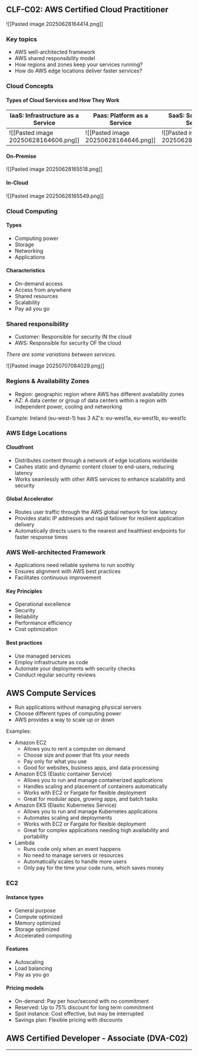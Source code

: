 ## CLF-C02: AWS Certified Cloud Practitioner

![[Pasted image 20250628164414.png]]

### Key topics

- AWS well-architected framework
- AWS shared responsibility model
- How regions and zones keep your services running?
- How do AWS edge locations deliver faster services?

### Cloud Concepts
#### Types of Cloud Services and How They Work

| IaaS: Infrastructure as a Service    | Paas: Platform as a Service          | SaaS: Software as a Service          |
| ------------------------------------ | ------------------------------------ | ------------------------------------ |
| ![[Pasted image 20250628164606.png]] | ![[Pasted image 20250628164646.png]] | ![[Pasted image 20250628164717.png]] |
#### On-Premise

![[Pasted image 20250628165518.png]]

#### In-Cloud
  
![[Pasted image 20250628165549.png]]

### Cloud Computing

#### Types
- Computing power
- Storage
- Networking
- Applications

#### Characteristics
- On-demand access
- Access from anywhere
- Shared resources
- Scalability
- Pay ad you go

### Shared responsibility

- Customer: Responsible for security IN the cloud
- AWS: Responsible for security OF the cloud

_There are some variations between services._

![[Pasted image 20250707084029.png]]


### Regions & Availability Zones

- Region: geographic region where AWS has different availability zones
- AZ: A data center or group of data centers within a region with independent power, cooling and networking

Example: Ireland (eu-west-1) has 3 AZ's: eu-west1a, eu-west1b, eu-west1c


### AWS Edge Locations

#### Cloudfront

- Distributes content through a network of edge locations worldwide
- Cashes static and dynamic content closer to end-users, reducing latency
- Works seamlessly with other AWS services to enhance scalability and security

#### Global Accelerator

- Routes user traffic through the AWS global network for low latency
- Provides static IP addresses and rapid failover for resilient application delivery
- Automatically directs users to the nearest and healthiest endpoints for faster response times

### AWS Well-architected Framework

- Applications need reliable systems to run soothly
- Ensures alignment with AWS best practices
- Facilitates continuous improvement

#### Key Principles

- Operational excellence
- Security
- Reliability
- Performance efficiency
- Cost optimization

#### Best practices

- Use managed services
- Employ infrastructure as code
- Automate your deployments with security checks
- Conduct regular security reviews

## AWS Compute Services

- Run applications without managing physical servers
- Choose different types of computing power
- AWS provides a way to scale up or down

Examples:
- Amazon EC2
	- Allows you to rent a computer on demand
	- Choose size and power that fits your needs
	- Pay only for what you use
	- Good for websites, business apps, and data processing
- Amazon ECS (Elastic container Service)
	- Allows you to run and manage containerized applications
	- Handles scaling and placement of containers automatically
	- Works with EC2 or Fargate for flexible deployment
	- Great for modular apps, growing apps, and batch tasks
- Amazon EKS (Elastic Kubernetes Service)
	- Allows you to run and manage Kubernetes applications
	- Automates scaling and deployments
	- Works with EC2 or Fargate for flexible deployment
	- Great for complex applications needing high availability and portability
- Lambda
	- Runs code only when an event happens
	- No need to manage servers or resources
	- Automatically scales to handle more users
	- Only pay for the time your code runs, which saves money


### EC2

#### Instance types

- General purpose
- Compute optimized
- Memory optimized
- Storage optimized
- Accelerated computing

#### Features

- Autoscaling
- Load balancing
- Pay as you go

#### Pricing models

- On-demand: Pay per hour/second with no commitment
- Reserved: Up to 75% discount for long term commitment
- Spot instance: Cost effective, but may be interrupted
- Savings plan: Flexible pricing with discounts















## AWS Certified Developer - Associate (DVA-C02)




---

